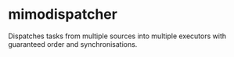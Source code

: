 # mimodispatcher
Dispatches tasks from multiple sources into multiple executors with guaranteed order and synchronisations.
